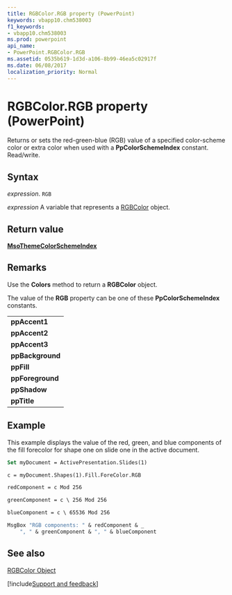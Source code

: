 ```yaml
---
title: RGBColor.RGB property (PowerPoint)
keywords: vbapp10.chm538003
f1_keywords:
- vbapp10.chm538003
ms.prod: powerpoint
api_name:
- PowerPoint.RGBColor.RGB
ms.assetid: 0535b619-1d3d-a106-8b99-46ea5c02917f
ms.date: 06/08/2017
localization_priority: Normal
---
```



# RGBColor.RGB property (PowerPoint)

Returns or sets the red-green-blue (RGB) value of a specified color-scheme color or extra color when used with a **PpColorSchemeIndex** constant. Read/write.


## Syntax

_expression_. `RGB`

_expression_ A variable that represents a [RGBColor](PowerPoint.RGBColor.md) object.


## Return value

**[MsoThemeColorSchemeIndex](office.msothemecolorschemeindex.md)**


## Remarks

Use the **Colors** method to return a **RGBColor** object.

The value of the **RGB** property can be one of these **PpColorSchemeIndex** constants.


||
|:-----|
|**ppAccent1**|
|**ppAccent2**|
|**ppAccent3**|
|**ppBackground**|
|**ppFill**|
|**ppForeground**|
|**ppShadow**|
|**ppTitle**|

## Example

This example displays the value of the red, green, and blue components of the fill forecolor for shape one on slide one in the active document.


```vb
Set myDocument = ActivePresentation.Slides(1)

c = myDocument.Shapes(1).Fill.ForeColor.RGB

redComponent = c Mod 256

greenComponent = c \ 256 Mod 256

blueComponent = c \ 65536 Mod 256

MsgBox "RGB components: " & redComponent & _
    ", " & greenComponent & ", " & blueComponent
```


## See also


[RGBColor Object](PowerPoint.RGBColor.md)

[!include[Support and feedback](~/includes/feedback-boilerplate.md)]